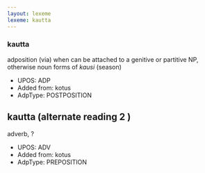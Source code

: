 ```yaml
---
layout: lexeme
lexeme: kautta
---
```


###  kautta

adposition (via) when can be attached to a genitive or partitive NP, otherwise noun forms of *kausi* (season)
* UPOS:  ADP
* Added from:  kotus
* AdpType:  POSTPOSITION


## kautta (alternate reading 2 )

adverb, ?
* UPOS:  ADV
* Added from:  kotus
* AdpType:  PREPOSITION

